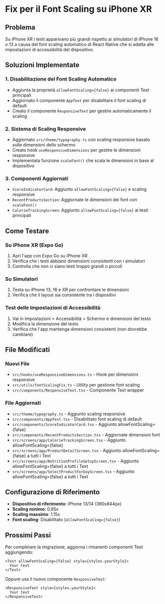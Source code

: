 # Fix per il Font Scaling su iPhone XR

## Problema
Su iPhone XR i testi apparivano più grandi rispetto ai simulatori di iPhone 16 o 13 a causa del font scaling automatico di React Native che si adatta alle impostazioni di accessibilità del dispositivo.

## Soluzioni Implementate

### 1. Disabilitazione del Font Scaling Automatico
- Aggiunta la proprietà `allowFontScaling={false}` ai componenti Text principali
- Aggiornato il componente `AppText` per disabilitare il font scaling di default
- Creato il componente `ResponsiveText` per gestire automaticamente il scaling

### 2. Sistema di Scaling Responsive
- Aggiornato `src/theme/typography.ts` con scaling responsive basato sulle dimensioni dello schermo
- Creato hook `useResponsiveDimensions` per gestire le dimensioni responsive
- Implementata funzione `scaleFont()` che scala le dimensioni in base al dispositivo

### 3. Componenti Aggiornati
- `ScoreIndicatorCard`: Aggiunto `allowFontScaling={false}` e scaling responsive
- `RecentProductsSection`: Aggiornate le dimensioni dei font con `scaleFont()`
- `CalorieTrackingScreen`: Aggiunto `allowFontScaling={false}` ai testi principali

## Come Testare

### Su iPhone XR (Expo Go)
1. Apri l'app con Expo Go su iPhone XR
2. Verifica che i testi abbiano dimensioni consistenti con i simulatori
3. Controlla che non ci siano testi troppo grandi o piccoli

### Su Simulatori
1. Testa su iPhone 13, 16 e XR per confrontare le dimensioni
2. Verifica che il layout sia consistente tra i dispositivi

### Test delle Impostazioni di Accessibilità
1. Vai in Impostazioni > Accessibilità > Schermo e dimensioni del testo
2. Modifica la dimensione del testo
3. Verifica che l'app mantenga dimensioni consistenti (non dovrebbe cambiare)

## File Modificati

### Nuovi File
- `src/hooks/useResponsiveDimensions.ts` - Hook per dimensioni responsive
- `src/utils/fontScalingFix.ts` - Utility per gestione font scaling
- `src/components/ResponsiveText.tsx` - Componente Text wrapper

### File Aggiornati
- `src/theme/typography.ts` - Aggiunto scaling responsive
- `src/components/AppText.tsx` - Disabilitato font scaling di default
- `src/components/ScoreIndicatorCard.tsx` - Aggiunto allowFontScaling={false}
- `src/components/RecentProductsSection.tsx` - Aggiornate dimensioni font
- `src/screens/app/CalorieTrackingScreen.tsx` - Aggiunto allowFontScaling={false}
- `src/screens/app/ProductDetailScreen.tsx` - Aggiunto allowFontScaling={false} a tutti i Text
- `src/screens/app/NutritionProfileSetupScreen.tsx` - Aggiunto allowFontScaling={false} a tutti i Text
- `src/screens/app/SelectProductForDayScreen.tsx` - Aggiunto allowFontScaling={false} a tutti i Text

## Configurazione di Riferimento
- **Dispositivo di riferimento**: iPhone 13/14 (390x844px)
- **Scaling minimo**: 0.85x
- **Scaling massimo**: 1.15x
- **Font scaling**: Disabilitato (`allowFontScaling={false}`)

## Prossimi Passi
Per completare la migrazione, aggiorna i rimanenti componenti Text aggiungendo:
```tsx
<Text allowFontScaling={false} style={styles.yourStyle}>
  Your text
</Text>
```

Oppure usa il nuovo componente `ResponsiveText`:
```tsx
<ResponsiveText style={styles.yourStyle}>
  Your text
</ResponsiveText>
``` 